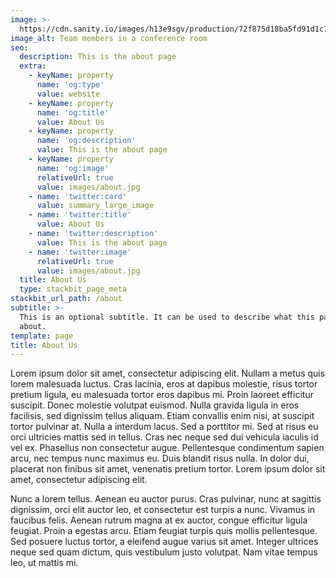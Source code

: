 ```yaml
---
image: >-
  https://cdn.sanity.io/images/h13e9sgv/production/72f875d18ba5fd91d1c750ecb54a65f1fb143c76-1280x848.jpg
image_alt: Team members in a conference room
seo:
  description: This is the about page
  extra:
    - keyName: property
      name: 'og:type'
      value: website
    - keyName: property
      name: 'og:title'
      value: About Us
    - keyName: property
      name: 'og:description'
      value: This is the about page
    - keyName: property
      name: 'og:image'
      relativeUrl: true
      value: images/about.jpg
    - name: 'twitter:card'
      value: summary_large_image
    - name: 'twitter:title'
      value: About Us
    - name: 'twitter:description'
      value: This is the about page
    - name: 'twitter:image'
      relativeUrl: true
      value: images/about.jpg
  title: About Us
  type: stackbit_page_meta
stackbit_url_path: /about
subtitle: >-
  This is an optional subtitle. It can be used to describe what this page is
  about.
template: page
title: About Us
---
```


Lorem ipsum dolor sit amet, consectetur adipiscing elit. Nullam a metus quis lorem malesuada luctus. Cras lacinia, eros at dapibus molestie, risus tortor pretium ligula, eu malesuada tortor eros dapibus mi. Proin laoreet efficitur suscipit. Donec molestie volutpat euismod. Nulla gravida ligula in eros facilisis, sed dignissim tellus aliquam. Etiam convallis enim nisi, at suscipit tortor pulvinar at. Nulla a interdum lacus. Sed a porttitor mi. Sed at risus eu orci ultricies mattis sed in tellus. Cras nec neque sed dui vehicula iaculis id vel ex. Phasellus non consectetur augue. Pellentesque condimentum sapien arcu, nec tempus nunc maximus eu. Duis blandit risus nulla. In dolor dui, placerat non finibus sit amet, venenatis pretium tortor. Lorem ipsum dolor sit amet, consectetur adipiscing elit.

Nunc a lorem tellus. Aenean eu auctor purus. Cras pulvinar, nunc at sagittis dignissim, orci elit auctor leo, et consectetur est turpis a nunc. Vivamus in faucibus felis. Aenean rutrum magna at ex auctor, congue efficitur ligula feugiat. Proin a egestas arcu. Etiam feugiat turpis quis mollis pellentesque. Sed posuere luctus tortor, a eleifend augue varius sit amet. Integer ultrices neque sed quam dictum, quis vestibulum justo volutpat. Nam vitae tempus leo, ut mattis mi.
